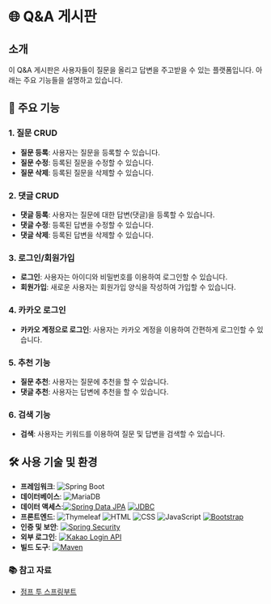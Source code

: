 # 🌐 Q&A 게시판

## 소개
이 Q&A 게시판은 사용자들이 질문을 올리고 답변을 주고받을 수 있는 플랫폼입니다. 아래는 주요 기능들을 설명하고 있습니다.

## 🚀 주요 기능

### 1. 질문 CRUD
- **질문 등록**: 사용자는 질문을 등록할 수 있습니다.
- **질문 수정**: 등록된 질문을 수정할 수 있습니다.
- **질문 삭제**: 등록된 질문을 삭제할 수 있습니다.

### 2. 댓글 CRUD
- **댓글 등록**: 사용자는 질문에 대한 답변(댓글)을 등록할 수 있습니다.
- **댓글 수정**: 등록된 답변을 수정할 수 있습니다.
- **댓글 삭제**: 등록된 답변을 삭제할 수 있습니다.

### 3. 로그인/회원가입
- **로그인**: 사용자는 아이디와 비밀번호를 이용하여 로그인할 수 있습니다.
- **회원가입**: 새로운 사용자는 회원가입 양식을 작성하여 가입할 수 있습니다.

### 4. 카카오 로그인
- **카카오 계정으로 로그인**: 사용자는 카카오 계정을 이용하여 간편하게 로그인할 수 있습니다.

### 5. 추천 기능
- **질문 추천**: 사용자는 질문에 추천을 할 수 있습니다.
- **댓글 추천**: 사용자는 답변에 추천을 할 수 있습니다.

### 6. 검색 기능
- **검색**: 사용자는 키워드를 이용하여 질문 및 답변을 검색할 수 있습니다.

## 🛠 사용 기술 및 환경
- **프레임워크**: ![Spring Boot](https://img.shields.io/badge/Spring_Boot-3.0.7-green?style=flat-square&logo=spring)
- **데이터베이스**: ![MariaDB](https://img.shields.io/badge/MariaDB-blue?style=flat-square&logo=mariadb)
- **데이터 액세스**:[![Spring Data JPA](https://img.shields.io/badge/Spring_Data_JPA-2.6.1-brightgreen.svg)](https://spring.io/projects/spring-data-jpa)
  [![JDBC](https://img.shields.io/badge/JDBC-4.3-blue.svg)](https://docs.oracle.com/javase/8/docs/technotes/guides/jdbc/)
- **프론트엔드**: ![Thymeleaf](https://img.shields.io/badge/Thymeleaf-brightgreen)
![HTML](https://img.shields.io/badge/HTML-informational)
![CSS](https://img.shields.io/badge/CSS-blue)
![JavaScript](https://img.shields.io/badge/JavaScript-yellow)
 [![Bootstrap](https://img.shields.io/badge/Bootstrap-blueviolet.svg)](https://getbootstrap.com)
- **인증 및 보안**: [![Spring Security](https://img.shields.io/badge/Spring_Security-blue.svg)](https://spring.io/projects/spring-security)
- **외부 로그인**: [![Kakao Login API](https://img.shields.io/badge/Kakao_Login_API-yellow.svg)](https://developers.kakao.com/docs/latest/ko/kakaologin/rest-api)
- **빌드 도구**: [![Maven](https://img.shields.io/badge/Maven-orange.svg)](https://maven.apache.org)

### 📚 참고 자료
- [점프 투 스프링부트]([https://jojoldu.tistory.com/463](https://wikidocs.net/book/7601)https://wikidocs.net/book/7601)
